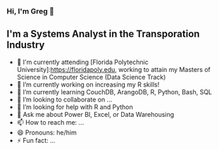 ### Hi, I'm Greg 👋

## I'm a Systems Analyst in the Transporation Industry


- 🏫 I'm currently attending [Florida Polytechnic University]:https://floridapoly.edu, working to attain my Masters of Science in Computer Science (Data Science Track)
- 🔭 I’m currently working on increasing my R skills!
- 🌱 I’m currently learning CouchDB, ArangoDB, R, Python, Bash, SQL
- 👯 I’m looking to collaborate on ...
- 🤔 I’m looking for help with R and Python
- 💬 Ask me about Power BI, Excel, or Data Warehousing
- 📫 How to reach me: ...
- 😄 Pronouns: he/him
- ⚡ Fun fact: ...

